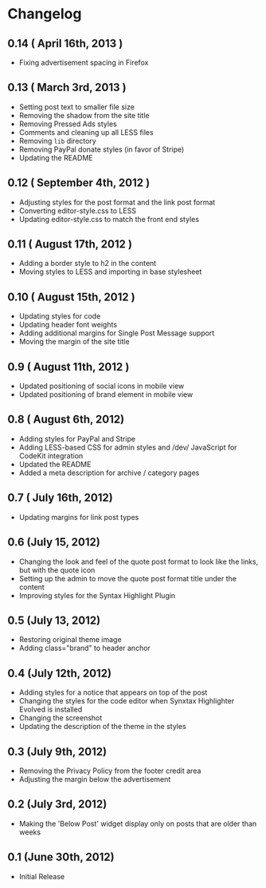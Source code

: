 # Changelog

## 0.14 ( April 16th, 2013 )

* Fixing advertisement spacing in Firefox

## 0.13 ( March 3rd, 2013 )

* Setting post text to smaller file size
* Removing the shadow from the site title
* Removing Pressed Ads styles
* Comments and cleaning up all LESS files
* Removing `lib` directory
* Removing PayPal donate styles (in favor of Stripe)
* Updating the README

## 0.12 ( September 4th, 2012 )

* Adjusting styles for the post format and the link post format
* Converting editor-style.css to LESS
* Updating editor-style.css to match the front end styles

## 0.11 ( August 17th, 2012 )

* Adding a border style to h2 in the content
* Moving styles to LESS and importing in base stylesheet

## 0.10 ( August 15th, 2012 )

* Updating styles for code
* Updating header font weights
* Adding additional margins for Single Post Message support
* Moving the margin of the site title

## 0.9 ( August 11th, 2012 )

* Updated positioning of social icons in mobile view
* Updated positioning of brand element in mobile view

## 0.8 ( August 6th, 2012) 

* Adding styles for PayPal and Stripe
* Adding LESS-based CSS for admin styles and /dev/ JavaScript for CodeKit integration
* Updated the README
* Added a meta description for archive / category pages

## 0.7 ( July 16th, 2012) 

* Updating margins for link post types

## 0.6 (July 15, 2012)

* Changing the look and feel of the quote post format to look like the links, but with the quote icon
* Setting up the admin to move the quote post format title under the content
* Improving styles for the Syntax Highlight Plugin

## 0.5 (July 13, 2012)

* Restoring original theme image
* Adding class="brand" to header anchor

## 0.4 (July 12th, 2012)

* Adding styles for a notice that appears on top of the post
* Changing the styles for the code editor when Synxtax Highlighter Evolved is installed
* Changing the screenshot
* Updating the description of the theme in the styles

## 0.3 (July 9th, 2012)

* Removing the Privacy Policy from the footer credit area
* Adjusting the margin below the advertisement 

## 0.2 (July 3rd, 2012)

* Making the 'Below Post' widget display only on posts that are older than weeks

## 0.1 (June 30th, 2012)

* Initial Release